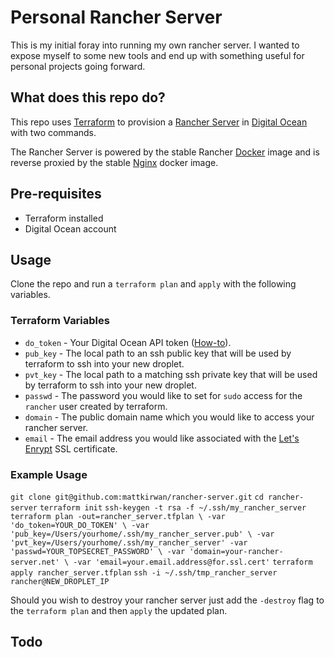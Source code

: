 # Personal Rancher Server

This is my initial foray into running my own rancher server. I wanted to expose myself to some new tools and end up with something useful for personal projects going forward.

## What does this repo do?

This repo uses [Terraform](https://www.terraform.io/) to provision a [Rancher Server](https://rancher.com/) in [Digital Ocean](https://www.digitalocean.com/) with two commands.

The Rancher Server is powered by the stable Rancher [Docker](https://www.docker.com/) image and is reverse proxied by the stable [Nginx](https://nginx.org/) docker image.

## Pre-requisites

- Terraform installed
- Digital Ocean account

## Usage

Clone the repo and run a `terraform plan` and `apply` with the following variables.

### Terraform Variables



- `do_token` - Your Digital Ocean API token ([How-to](https://www.digitalocean.com/community/tutorials/how-to-use-the-digitalocean-api-v2#how-to-generate-a-personal-access-token)).
- `pub_key` - The local path to an ssh public key that will be used by terraform to ssh into your new droplet.
- `pvt_key` - The local path to a matching ssh private key that will be used by terraform to ssh into your new droplet.
- `passwd` - The password you would like to set for `sudo` access for the `rancher` user created by terraform.
- `domain` - The public domain name which you would like to access your rancher server.
- `email` - The email address you would like associated with the [Let's Enrypt](https://letsencrypt.org/) SSL certificate.


### Example Usage

`git clone git@github.com:mattkirwan/rancher-server.git`
`cd rancher-server`
`terraform init`
`ssh-keygen -t rsa -f ~/.ssh/my_rancher_server`
`terraform plan -out=rancher_server.tfplan \
    -var 'do_token=YOUR_DO_TOKEN' \
    -var 'pub_key=/Users/yourhome/.ssh/my_rancher_server.pub' \
    -var 'pvt_key=/Users/yourhome/.ssh/my_rancher_server'
    -var 'passwd=YOUR_TOPSECRET_PASSWORD' \
    -var 'domain=your-rancher-server.net' \
    -var 'email=your.email.address@for.ssl.cert'`
`terraform apply rancher_server.tfplan`
`ssh -i ~/.ssh/tmp_rancher_server rancher@NEW_DROPLET_IP`

Should you wish to destroy your rancher server just add the `-destroy` flag to the `terraform plan` and then `apply` the updated plan.

## Todo








